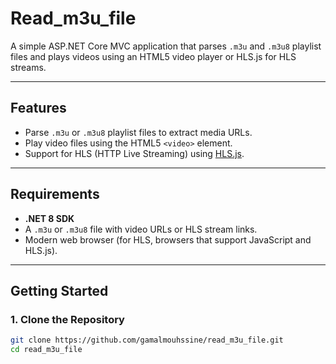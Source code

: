 # Read_m3u_file

A simple ASP.NET Core MVC application that parses `.m3u` and `.m3u8` playlist files and plays videos using an HTML5 video player or HLS.js for HLS streams.

---

## Features

- Parse `.m3u` or `.m3u8` playlist files to extract media URLs.
- Play video files using the HTML5 `<video>` element.
- Support for HLS (HTTP Live Streaming) using [HLS.js](https://github.com/video-dev/hls.js).

---

## Requirements

- **.NET 8 SDK**
- A `.m3u` or `.m3u8` file with video URLs or HLS stream links.
- Modern web browser (for HLS, browsers that support JavaScript and HLS.js).

---

## Getting Started

### 1. Clone the Repository

```bash
git clone https://github.com/gamalmouhssine/read_m3u_file.git
cd read_m3u_file


